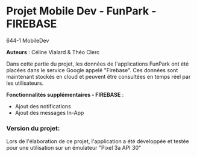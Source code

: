# Projet Mobile Dev - FunPark - FIREBASE
644-1 MobileDev

**Auteurs** : Céline Vialard & Théo Clerc

Dans cette partie du projet, les données de l'applications FunPark ont été placées dans le service Google appelé "Firebase". Ces données sont maintenant stockés en cloud et peuvent être consultées en temps réel par les utilisateurs.

**Fonctionnalités supplémentaires - FIREBASE** : 
- Ajout des notifications
- Ajout des messages In-App

### Version du projet:

Lors de l'élaboration de ce projet, l'application a été développée et testée pour une utilisation sur un émulateur "Pixel 3a API 30"
